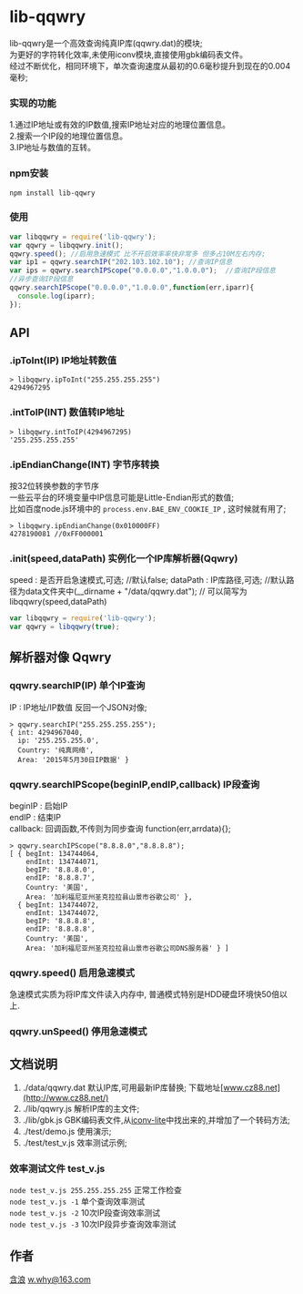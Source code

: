 # lib-qqwry

lib-qqwry是一个高效查询纯真IP库(qqwry.dat)的模块;  
为更好的字符转化效率,未使用iconv模块,直接使用gbk编码表文件。  
经过不断优化，相同环境下，单次查询速度从最初的0.6毫秒提升到现在的0.004毫秒;  

### 实现的功能
1.通过IP地址或有效的IP数值,搜索IP地址对应的地理位置信息。  
2.搜索一个IP段的地理位置信息。  
3.IP地址与数值的互转。  

### npm安装
```
npm install lib-qqwry
```

### 使用

```js
var libqqwry = require('lib-qqwry');
var qqwry = libqqwry.init();
qqwry.speed(); //启用急速模式 比不开启效率率快非常多 但多占10M左右内存;
var ip1 = qqwry.searchIP("202.103.102.10"); //查询IP信息
var ips = qqwry.searchIPScope("0.0.0.0","1.0.0.0");  //查询IP段信息
//异步查询IP段信息
qqwry.searchIPScope("0.0.0.0","1.0.0.0",function(err,iparr){
  console.log(iparr);
});
```

## API

### .ipToInt(IP) IP地址转数值
```
> libqqwry.ipToInt("255.255.255.255")
4294967295
```

### .intToIP(INT) 数值转IP地址
```
> libqqwry.intToIP(4294967295)
'255.255.255.255'
```

### .ipEndianChange(INT) 字节序转换
按32位转换参数的字节序  
一些云平台的环境变量中IP信息可能是Little-Endian形式的数值;  
比如百度node.js环境中的 `process.env.BAE_ENV_COOKIE_IP` , 这时候就有用了;
```
> libqqwry.ipEndianChange(0x010000FF)
4278190081 //0xFF000001
```

### .init(speed,dataPath) 实例化一个IP库解析器(Qqwry)
speed : 是否开启急速模式,可选; //默认false;
dataPath : IP库路径,可选; //默认路径为data文件夹中(__dirname + "/data/qqwry.dat");
// 可以简写为 libqqwry(speed,dataPath)
```js
var libqqwry = require('lib-qqwry');
var qqwry = libqqwry(true);
```

## 解析器对像 Qqwry
### qqwry.searchIP(IP) 单个IP查询
IP : IP地址/IP数值
反回一个JSON对像;  
```
> qqwry.searchIP("255.255.255.255");
{ int: 4294967040,
  ip: '255.255.255.0',
  Country: '纯真网络',
  Area: '2015年5月30日IP数据' }
```

### qqwry.searchIPScope(beginIP,endIP,callback) IP段查询
beginIP : 启始IP  
endIP : 结束IP  
callback: 回调函数,不传则为同步查询 function(err,arrdata){};  
```
> qqwry.searchIPScope("8.8.8.0","8.8.8.8");
[ { begInt: 134744064,
    endInt: 134744071,
    begIP: '8.8.8.0',
    endIP: '8.8.8.7',
    Country: '美国',
    Area: '加利福尼亚州圣克拉拉县山景市谷歌公司' },
  { begInt: 134744072,
    endInt: 134744072,
    begIP: '8.8.8.8',
    endIP: '8.8.8.8',
    Country: '美国',
    Area: '加利福尼亚州圣克拉拉县山景市谷歌公司DNS服务器' } ]
```

### qqwry.speed() 启用急速模式
急速模式实质为将IP库文件读入内存中, 普通模式特别是HDD硬盘环境快50倍以上.

### qqwry.unSpeed() 停用急速模式

## 文档说明
1. ./data/qqwry.dat  默认IP库,可用最新IP库替换; 下载地址[www.cz88.net](http://www.cz88.net/)
2. ./lib/qqwry.js  解析IP库的主文件;
3. ./lib/gbk.js  GBK编码表文件,从[iconv-lite](https://github.com/ashtuchkin/iconv-lite)中找出来的,并增加了一个转码方法;
4. ./test/demo.js  使用演示;
5. ./test/test_v.js  效率测试示例;

### 效率测试文件 test_v.js
`node test_v.js 255.255.255.255` 正常工作检查  
`node test_v.js -1` 单个查询效率测试  
`node test_v.js -2` 10次IP段查询效率测试  
`node test_v.js -3` 10次IP段异步查询效率测试  

## 作者
[含浪](http://www.cnblogs.com/whyoop)   w.why@163.com



